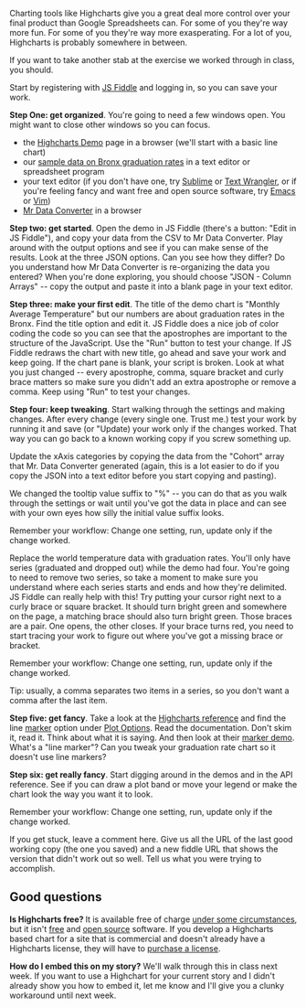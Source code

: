 Charting tools like Highcharts give you a great deal more control over your final product than Google Spreadsheets can. For some of you they're way more fun. For some of you they're way more exasperating. For a lot of you, Highcharts is probably somewhere in between.

If you want to take another stab at the exercise we worked through in class, <!--more--> you should.

Start by registering with <a href="http://jsfiddle.net/">JS Fiddle</a> and logging in, so you can save your work.

<strong>Step One: get organized</strong>. You're going to need a few windows open. You might want to close other windows so you can focus.
<ul>
	<li>the <a href="http://www.highcharts.com/demo/">Highcharts Demo</a> page in a browser (we'll start with a basic line chart)</li>
	<li>our <a href="http://datadrivenjournalism.2013.journalism.cuny.edu/scripts/loadCDN.php?img=614/files/2013/04/sampledata.csv">sample data on Bronx graduation rates</a> in a text editor or spreadsheet program</li>
	<li>your text editor (if you don't have one, try <a href="http://www.sublimetext.com/">Sublime</a> or <a href="http://www.barebones.com/products/TextWrangler/">Text Wrangler</a>, or if you're feeling fancy and want free and open source software, try <a href="http://emacsformacosx.com/">Emacs</a> or <a href="http://macvim.org/OSX/index.php">Vim</a>)</li>
	<li><a href="http://shancarter.com/data_converter/">Mr Data Converter</a> in a browser</li>
</ul>
<strong>Step two: get started</strong>. Open the demo in JS Fiddle (there's a button: "Edit in JS Fiddle"), and copy your data from the CSV to Mr Data Converter. Play around with the output options and see if you can make sense of the results. Look at the three JSON options. Can you see how they differ? Do you understand how Mr Data Converter is re-organizing the data you entered? When you're done exploring, you should choose "JSON - Column Arrays" -- copy the output and paste it into a blank page in your text editor.

<strong>Step three: make your first edit</strong>. The title of the demo chart is "Monthly Average Temperature" but our numbers are about graduation rates in the Bronx. Find the title option and edit it. JS Fiddle does a nice job of color coding the code so you can see that the apostrophes are important to the structure of the JavaScript. Use the "Run" button to test your change. If JS Fiddle redraws the chart with new title, go ahead and save your work and keep going. If the chart pane is blank, your script is broken. Look at what you just changed -- every apostrophe, comma, square bracket and curly brace matters so make sure you didn't add an extra apostrophe or remove a comma. Keep using "Run" to test your changes.

<strong>Step four: keep tweaking</strong>. Start walking through the settings and making changes. After every change (every single one. Trust me.) test your work by running it and save (or "Update) your work only if the changes worked. That way you can go back to a known working copy if you screw something up.

Update the xAxis categories by copying the data from the "Cohort" array that Mr. Data Converter generated (again, this is a lot easier to do if you copy the JSON into a text editor before you start copying and pasting).

We changed the tooltip value suffix to "%" -- you can do that as you walk through the settings or wait until you've got the data in place and can see with your own eyes how silly the initial value suffix looks.

Remember your workflow: Change one setting, run, update only if the change worked.

Replace the world temperature data with graduation rates. You'll only have series (graduated and dropped out) while the demo had four. You're going to need to remove two series, so take a moment to make sure you understand where each series starts and ends and how they're delimited. JS Fiddle can really help with this! Try putting your cursor right next to a curly brace or square bracket. It should turn bright green and somewhere on the page, a matching brace should also turn bright green. Those braces are a pair. One opens, the other closes. If your brace turns red, you need to start tracing your work to figure out where you've got a missing brace or bracket.

Remember your workflow: Change one setting, run, update only if the change worked.

Tip: usually, a comma separates two items in a series, so you don't want a comma after the last item.

<strong>Step five: get fancy</strong>. Take a look at the <a href="http://api.highcharts.com/highcharts">Highcharts reference</a> and find the line <a href="http://api.highcharts.com/highcharts#plotOptions.line.marker">marker</a> option under <a href="http://api.highcharts.com/highcharts#plotOptions">Plot Options</a>. Read the documentation. Don't skim it, read it. Think about what it is saying. And then look at their <a href="http://jsfiddle.net/gh/get/jquery/1.7.2/highslide-software/highcharts.com/tree/master/samples/highcharts/plotoptions/series-marker-enabled/">marker demo</a>. What's a "line marker"? Can you tweak your graduation rate chart so it doesn't use line markers?

<strong>Step six: get really fancy</strong>. Start digging around in the demos and in the API reference. See if you can draw a plot band or move your legend or make the chart look the way you want it to look. 

Remember your workflow: Change one setting, run, update only if the change worked.

If you get stuck, leave a comment here. Give us all the URL of the last good working copy (the one you saved) and a new fiddle URL that shows the version that didn't work out so well. Tell us what you were trying to accomplish. 

<h2>Good questions</h2>
<strong>Is Highcharts free? </strong>It is available free of charge <a href="http://shop.highsoft.com/faq#what-is-non-commercial">under some circumstances</a>, but it isn't <a href="http://www.gnu.org/philosophy/free-sw.html">free</a> and <a href="http://opensource.org/osd-annotated">open source</a> software. If you develop a Highcharts based chart for a site that is commercial and doesn't already have a Highcharts license, they will have to <a href="http://shop.highsoft.com/highcharts.html">purchase a license</a>.

<strong>How do I embed this on my story?</strong> We'll walk through this in class next week. If you want to use a Highchart for your current story and I didn't already show you how to embed it, let me know and I'll give you a clunky workaround until next week.

